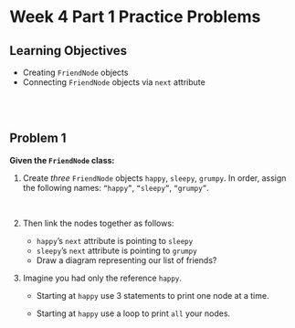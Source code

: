 Week 4 Part 1 Practice Problems
========================

Learning Objectives
-------------------
- Creating `FriendNode` objects
- Connecting `FriendNode` objects via `next` attribute


<br><br>

Problem 1
---------
**Given the `FriendNode` class:**

1. Create *three* `FriendNode` objects `happy`, `sleepy`, `grumpy`. In order, assign the following names: `“happy”`, `“sleepy”`, `“grumpy”`. 
<br>

2. Then link the nodes together as follows:
    - `happy`’s `next` attribute is pointing to `sleepy`
    - `sleepy`’s `next` attribute is pointing to `grumpy`
    - Draw a diagram representing our list of friends?


3. Imagine you had only the reference `happy`. 
	- Starting at `happy` use 3 statements to print one node at a time.
	
	- Starting at `happy` use a loop to print `all` your nodes.
	
<br><br>